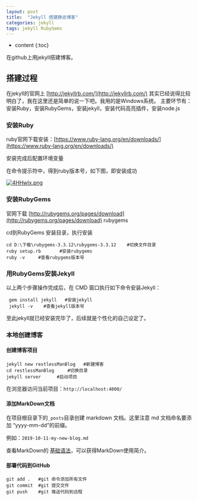 ```yaml
---
layout: post
title:  "Jekyll 搭建静态博客"
categories: jekyll
tags: jekyll RubyGems
---
```


* content
{:toc}

在github上用jekyll搭建博客。



## 搭建过程

在jekyll的官网上 [http://jekyllrb.com/](http://jekyllrb.com/) 其实已经说得比较明白了，我在这里还是简单的说一下吧。我用的是Windows系统。
主要环节有：安装Ruby，安装RubyGems，安装jekyll，安装代码高亮插件，安装node.js

### 安装Ruby

ruby官网下载安装：[https://www.ruby-lang.org/en/downloads/](https://www.ruby-lang.org/en/downloads/)

安装完成后配置环境变量

在命令提示符中，得到ruby版本号，如下图，即安装成功

[![4HHwIx.png](https://z3.ax1x.com/2021/10/02/4HHwIx.png)](https://imgtu.com/i/4HHwIx)

### 安装RubyGems

官网下载 [http://rubygems.org/pages/download](http://rubygems.org/pages/download) rubygems

cd到RubyGems 安装目录，执行安装

```
cd D:\下载\rubygems-3.3.12\rubygems-3.3.12	#切换文件目录
ruby setup.rb       #安装rubygems
ruby -v     #查看rubygems版本号
```

### 用RubyGems安装Jekyll

以上两个步骤操作完成后，在 CMD 窗口执行如下命令安装Jekyll：

```
 gem install jekyll   #安装jekyll
 jekyll -v    #查看jekyll版本号

```

至此jekyll就已经安装完毕了，后续就是个性化的自己设定了。

### 本地创建博客

#### 创建博客项目
```
jekyll new restlessManBlog   #新建博客
cd restlessManBlog     #切换目录
jekyll server      #启动项目
```
在浏览器访问当前项目：`http://localhost:4000/`

#### 添加MarkDown文档
在项目根目录下的`_posts`目录创建 markdown 文档。这里注意 md 文档命名要添加 “yyyy-mm-dd”的前缀。

例如：`2019-10-11-my-new-blog.md`

查看MarkDown的 [基础语法](https://markdown.com.cn/basic-syntax/)，可以获得MarkDown使用简介。

#### 部署代码到GitHub

```
git add .   #git 命令添加所有文件
git commit  #git 提交文件
git push    #git 推送代码到远程

```